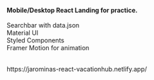 <b>Mobile/Desktop React Landing for practice.</b><br><br>
Searchbar with data.json <br>
Material UI<br>
Styled Components<br>
Framer Motion for animation


<br>
https://jarominas-react-vacationhub.netlify.app/
